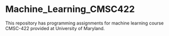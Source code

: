 # Machine_Learning_CMSC422
This repository has programming assignments for machine learning course CMSC-422 provided at University of Maryland.
